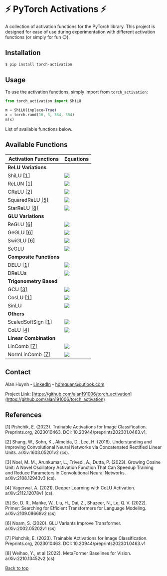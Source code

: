 # :zap: PyTorch Activations :zap:

A collection of activation functions for the PyTorch library. This project is designed for ease of use during experimentation with different activation functions (or simply for fun :wink:). 


## Installation

```bash
$ pip install torch-activation
```

## Usage

To use the activation functions, simply import from `torch_activation`:

```python
from torch_activation import ShiLU

m = ShiLU(inplace=True)
x = torch.rand(16, 3, 384, 384)
m(x)
```

List of available functions below.
## Available Functions

| Activation Functions   | Equations |
|-|-|
| **ReLU Variations** ||
| ShiLU [[1]](#1) | <img src="https://render.githubusercontent.com/render/math?math=\alpha \cdot \text{ReLU}(x) + \beta ">|
| ReLUN [[1]](#1) | <img src="https://render.githubusercontent.com/render/math?math=\min(\text{ReLU}(x), n) ">|
| CReLU [[2]](#2) | <img src="https://render.githubusercontent.com/render/math?math=\text{ReLU}(x) \oplus \text{ReLU}(-x) ">|
| SquaredReLU [[5]](#5) | <img src="https://render.githubusercontent.com/render/math?math=\text{ReLU}(x)^2 ">|
| StarReLU [[8]](#8) | <img src="https://render.githubusercontent.com/render/math?math=s \cdot \text{ReLU}(x)^2 + b">|
| **GLU Variations** ||
| ReGLU [[6]](#6) | <img src="https://render.githubusercontent.com/render/math?math=\text{ReLU} (xW + b) \odot (xV + c) ">|
| GeGLU [[6]](#6) | <img src="https://render.githubusercontent.com/render/math?math=\text{GeLU} (xW + b) \odot (xV + c) ">|
| SwiGLU [[6]](#6) | <img src="https://render.githubusercontent.com/render/math?math=\sigma (xW + b) \odot (xV + c) ">|
| SeGLU | <img src="https://render.githubusercontent.com/render/math?math=\text{SELU} (xW + b) \odot (xV + c) ">|
| **Composite Functions** ||
| DELU [[1]](#1) | <img src="https://render.githubusercontent.com/render/math?math=\begin{cases} \text{SiLU}(x), x \leqslant 0 \\x(n-1), \text{otherwise} \end{cases} ">|
| DReLUs | <img src="https://render.githubusercontent.com/render/math?math=\begin{cases} \alpha (e ^ x -1), x \leqslant 0 \\x, \text{otherwise} \end{cases} ">|
| **Trigonometry Based** ||
| GCU [[3]](#3) | <img src="https://render.githubusercontent.com/render/math?math=x \cdot \cos(x) ">|
| CosLU [[1]](#1) | <img src="https://render.githubusercontent.com/render/math?math=(x + \alpha \cdot \cos(\beta x)) \cdot \sigma(x) ">|
| SinLU | <img src="https://render.githubusercontent.com/render/math?math=(x + \alpha \cdot \sin (\beta x)) \cdot \sigma (x) ">|
| **Others** ||
| ScaledSoftSign [[1]](#1) | <img src="https://render.githubusercontent.com/render/math?math=\frac{\alpha \cdot x}{\beta + \|x\|} ">|
| CoLU [[4]](#4) | <img src="https://render.githubusercontent.com/render/math?math=\frac{x}{1-x \cdot e^{-(x + e^x)}} ">|
| **Linear Combination** ||
| LinComb [[7]](#7) | <img src="https://render.githubusercontent.com/render/math?math=\sum_{i=1}^{n} w_i \cdot F_i(x) ">|
| NormLinComb [[7]](#7) | <img src="https://render.githubusercontent.com/render/math?math=\frac{\sum_{i=1}^{n} w_i \cdot F_i(x)}{\|\|W\|\|} ">|


## Contact

Alan Huynh - [LinkedIn](https://www.linkedin.com/in/alan-huynh-64b357194/) - hdmquan@outlook.com

Project Link: [https://github.com/alan191006/torch_activation](https://github.com/alan191006/torch_activation)


## References
<a id="1">[1]</a>
Pishchik, E. (2023). Trainable Activations for Image Classification. Preprints.org, 2023010463. DOI: 10.20944/preprints202301.0463.v1.

<a id="2">[2]</a>
Shang, W., Sohn, K., Almeida, D., Lee, H. (2016). Understanding and Improving Convolutional Neural Networks via Concatenated Rectified Linear Units. arXiv:1603.05201v2 (cs).

<a id="3">[3]</a>
Noel, M. M., Arunkumar, L., Trivedi, A., Dutta, P. (2023). Growing Cosine Unit: A Novel Oscillatory Activation Function That Can Speedup Training and Reduce Parameters in Convolutional Neural Networks. arXiv:2108.12943v3 (cs).

<a id="4">[4]</a>
Vagerwal, A. (2021). Deeper Learning with CoLU Activation. arXiv:2112.12078v1 (cs).

<a id="5">[5]</a>
So, D. R., Mańke, W., Liu, H., Dai, Z., Shazeer, N., Le, Q. V. (2022). Primer: Searching for Efficient Transformers for Language Modeling. arXiv:2109.08668v2 (cs)

<a id="6">[6]</a>
Noam, S. (2020). GLU Variants Improve Transformer. arXiv:2002.05202v1 (cs)

<a id="7">[7]</a>
Pishchik, E. (2023). Trainable Activations for Image Classification. Preprints.org, 2023010463. DOI: 10.20944/preprints202301.0463.v1

<a id="8">[8]</a>
Weihao, Y., et al (2022). MetaFormer Baselines for Vision. arXiv:2210.13452v2 (cs)

[Back to top](#Installation)